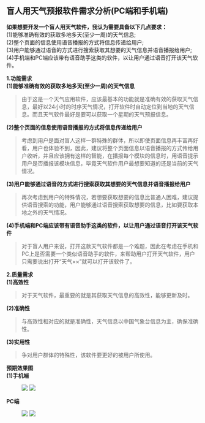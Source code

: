 ## 盲人用天气预报软件需求分析(PC端和手机端) ##
**如果想要开发一个盲人用天气软件，我认为需要具备以下几点要求：**  
(1)能够准确有效的获取多地多天(至少一周)的天气信息;  
(2)整个页面的信息使用语音播报的方式将信息传递给用户;  
(3)用户能够通过语音的方式进行搜索获取其想要的天气信息并语音播报给用户;  
(4)手机端和PC端应该带有语音助手这类的软件，以让用户通过语音打开该天气软件。  
  
**1.功能需求**  
**(1)能够准确有效的获取多地多天(至少一周)的天气信息**  
>由于这是一个天气应用软件，应该最基本的功能就是准确有效的获取天气信息，最好以24小时的时序天气情况，打开软件时自动定位到当地的天气信息。而且天气软件最好是要可以获取一个星期的天气预报信息。  

**(2)整个页面的信息使用语音播报的方式将信息传递给用户**  
>考虑到用户是面对盲人这样一群特殊的群体，所以即使页面信息再丰富再好看，用户也体验不到，因此，建议将整个页面信息以语音播报的方式传给用户收听，并且应该拥有这样的智能，在播报每个模块的信息时，用语音提示用户是否播报该模块信息，毕竟天气软件用户最想要知道的还是当前的天气情况。  

**(3)用户能够通过语音的方式进行搜索获取其想要的天气信息并语音播报给用户**
>再次考虑到用户的特殊情况，若想要获取想要的信息比普通人困难，建议提供语音搜索的功能，用户能够通过语音搜索获取想要的信息，比如要获取本地之外的天气情况。  

**(4)手机端和PC端应该带有语音助手这类的软件，以让用户通过语音打开该天气软件**  
>对于盲人用户来说，打开这款天气软件都是一个难题，因此在考虑在手机和PC上是否需要一个类似语音助手的软件，来帮助用户打开天气软件，用户只需要说出打开“天气××”就可以打开该软件了。  

**2.质量需求**  
**(1)高效性**  
>对于天气软件，最重要的就是其获取天气信息的高效性，能够更新及时。  

**(2)准确性**  
>与高效性相对应的就是准确性，天气信息以中国气象台信息为主，确保准确性。  

**(3)实用性**  
>争对用户群体的特殊性，该软件要更好的被用户所使用。  

**预期效果图**  
**(1)手机端**  

<figure class="half">
    <img src="https://i.imgur.com/yOMST7p.jpg">
    <img src="https://i.imgur.com/QCqnBaU.jpg">
</figure>  

**PC端**  

<figure class="half">
    <img src="https://i.imgur.com/KrSAAdb.png">
    <img src="https://i.imgur.com/V96qWw2.png">
</figure>  